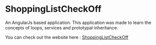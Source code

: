 # ShoppingListCheckOff
An AngularJs based application. This application was made to learn the concepts of loops, services and prototypal inheritance. 

You can check out the website here : [ShoppingListCheckOff](https://ahsangoheer.github.io/ShoppingListCheckOff/)
